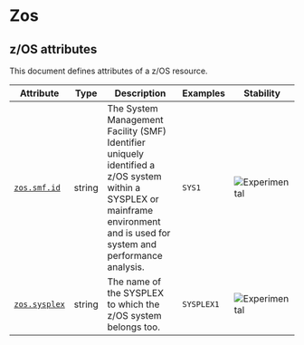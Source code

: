 <!--- Hugo front matter used to generate the website version of this page:
--->

<!-- NOTE: THIS FILE IS AUTOGENERATED. DO NOT EDIT BY HAND. -->
<!-- see templates/registry/markdown/attribute_namespace.md.j2 -->

# Zos

## z/OS attributes

This document defines attributes of a z/OS resource.

| Attribute | Type | Description | Examples | Stability |
|---|---|---|---|---|
| <a id="zos-smf-id" href="#zos-smf-id">`zos.smf.id`</a> | string | The System Management Facility (SMF) Identifier uniquely identified a z/OS system within a SYSPLEX or mainframe environment and is used for system and performance analysis. | `SYS1` | ![Experimental](https://img.shields.io/badge/-experimental-blue) |
| <a id="zos-sysplex" href="#zos-sysplex">`zos.sysplex`</a> | string | The name of the SYSPLEX to which the z/OS system belongs too. | `SYSPLEX1` | ![Experimental](https://img.shields.io/badge/-experimental-blue) |
